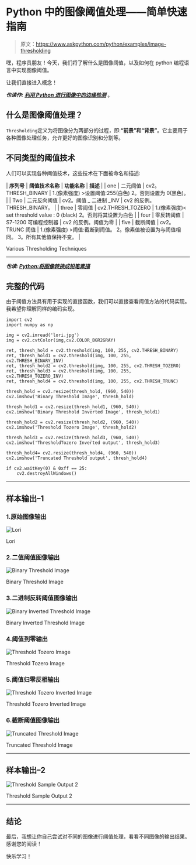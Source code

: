 # Python 中的图像阈值处理——简单快速指南

> 原文：<https://www.askpython.com/python/examples/image-thresholding>

嘿，程序员朋友！今天，我们将了解什么是图像阈值，以及如何在 python 编程语言中实现图像阈值。

让我们直接进入概念！

***也读作:*** [***利用 Python 进行图像中的边缘检测***](https://www.askpython.com/python/examples/edge-detection-in-images) 。

## 什么是图像阈值处理？

`Thresholding`定义为将图像分为两部分的过程，即:**“前景”和“背景”**。它主要用于各种图像处理任务，允许更好的图像识别和分割等。

## 不同类型的阈值技术

人们可以实现各种阈值技术，这些技术在下面被命名和描述:

| **序列号** | **阈值技术名称** | **功能名称** | **描述** |
| one | 二元阈值 | cv2。THRESH_BINARY | 1.(像素强度) >设置阈值:255(白色)
2。否则设置为 0(黑色)。 |
| Two | 二元反向阈值 | cv2。阈值 _ 二进制 _INV | cv2 的反例。THRESH_BINARY。 |
| three | 零阈值 | cv2.THRESH_TOZERO | 1.(像素强度)< set threshold value : 0 (black)
2。否则将其设置为白色 |
| four | 零反转阈值 | S7-1200 可编程控制器 | cv2 的反例。阈值为零 |
| five | 截断阈值 | cv2。TRUNC 阈值 | 1.(像素强度) >阈值:截断到阈值。
2。像素值被设置为与阈值相同。
3。所有其他值保持不变。 |

Various Thresholding Techniques

* * *

***也读: [Python:将图像转换成铅笔素描](https://www.askpython.com/python/examples/images-to-pencil-sketch)***

## 完整的代码

由于阈值方法具有用于实现的直接函数，我们可以直接查看阈值方法的代码实现。我希望你理解同样的编码实现。

```
import cv2  
import numpy as np

img = cv2.imread('lori.jpg')  
img = cv2.cvtColor(img,cv2.COLOR_BGR2GRAY) 

ret, thresh_hold = cv2.threshold(img, 100, 255, cv2.THRESH_BINARY) 
ret, thresh_hold1 = cv2.threshold(img, 100, 255, cv2.THRESH_BINARY_INV) 
ret, thresh_hold2 = cv2.threshold(img, 100, 255, cv2.THRESH_TOZERO) 
ret, thresh_hold3 = cv2.threshold(img, 100, 255, cv2.THRESH_TOZERO_INV) 
ret, thresh_hold4 = cv2.threshold(img, 100, 255, cv2.THRESH_TRUNC)   

thresh_hold = cv2.resize(thresh_hold, (960, 540))    
cv2.imshow('Binary Threshold Image', thresh_hold) 

thresh_hold1 = cv2.resize(thresh_hold1, (960, 540))    
cv2.imshow('Binary Threshold Inverted Image', thresh_hold1) 

thresh_hold2 = cv2.resize(thresh_hold2, (960, 540))    
cv2.imshow('Threshold Tozero Image', thresh_hold2) 

thresh_hold3 = cv2.resize(thresh_hold3, (960, 540))    
cv2.imshow('ThresholdTozero Inverted output', thresh_hold3) 

thresh_hold4= cv2.resize(thresh_hold4, (960, 540))    
cv2.imshow('Truncated Threshold output', thresh_hold4) 

if cv2.waitKey(0) & 0xff == 25:  
    cv2.destroyAllWindows()

```

* * *

## 样本输出–1

### 1.原始图像输出

![Lori](img/57b0cc2a87f493d2a575dc6fc1595a6c.png)

Lori

### 2.二值阈值图像输出

![Binary Threshold Image](img/6a364f7bd97577a2ab06df5dae26cddf.png)

Binary Threshold Image

### 3.二进制反转阈值图像输出

![Binary Inverted Threshold Image](img/ba6b27e43a821e64e19fbf66cb9a19f4.png)

Binary Inverted Threshold Image

### 4.阈值到零输出

![Threshold Tozero Image](img/15fa85fb07d593864e4e578947811909.png)

Threshold Tozero Image

### 5.阈值归零反相输出

![Threshold Tozero Inverted Image](img/ea78078aa6640ce6d7b05e20597ed975.png)

Threshold Tozero Inverted Image

### 6.截断阈值图像输出

![Truncated Threshold Image](img/162d963d9d9e397d3a9b9f5ced54cbb8.png)

Truncated Threshold Image

* * *

## 样本输出–2

![Threshold Sample Output 2](img/3ed9cddc5fa6d88925bb5e834577cf9b.png)

Threshold Sample Output 2

* * *

## 结论

最后，我想让你自己尝试对不同的图像进行阈值处理，看看不同图像的输出结果。感谢您的阅读！

快乐学习！